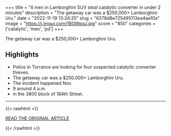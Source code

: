 +++
title = "4 men in Lamborghini SUV steal catalytic converter in under 2 minutes"
description = "The getaway car was a $250,000+ Lamborghini Uru."
date = "2022-11-19 13:24:25"
slug = "6378d8e725495113ea4ae10a"
image = "https://i.imgur.com/1BGWpqJ.jpg"
score = "850"
categories = ['catalytic', 'men', 'pd']
+++

The getaway car was a $250,000+ Lamborghini Uru.

## Highlights

- Police in Torrance are looking for four suspected catalytic converter thieves.
- The getaway car was a $250,000+ Lamborghini Uru.
- The incident happened Nov.
- 9 around 4 a.m.
- in the 3800 block of 184th Street.

---

{{< rawhtml >}}
  <p class="article-category">
    <a target="_blank" href="https://www.foxla.com/news/4-people-in-lamborghini-sought-in-catalytic-converter-theft-torrance">READ THE ORIGINAL ARTICLE</a>
  </p>
{{< /rawhtml >}}
